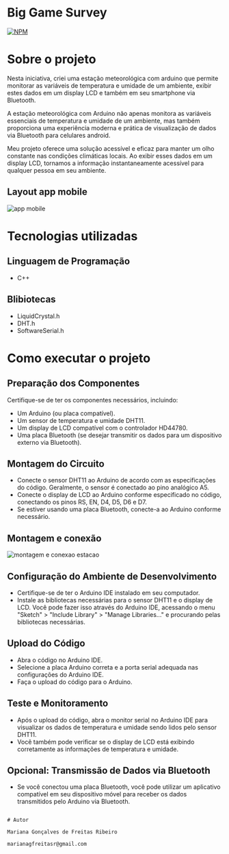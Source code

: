 
# Big Game Survey 
[![NPM](https://img.shields.io/npm/l/react)](https://github.com/devsuperior/sds1-wmazoni/blob/master/LICENSE) 

# Sobre o projeto

Nesta iniciativa, criei uma estação meteorológica com arduino que permite monitorar as variáveis de temperatura e umidade de um ambiente, exibir estes dados em um display LCD e também em seu smartphone via Bluetooth.

A estação meteorológica com Arduino não apenas monitora as variáveis essenciais de temperatura e umidade de um ambiente, mas também proporciona uma experiência moderna e prática de visualização de dados via Bluetooth para celulares android.  

Meu projeto oferece uma solução acessível e eficaz para manter um olho constante nas condições climáticas locais. Ao exibir esses dados em um display LCD, tornamos a informação instantaneamente acessível para qualquer pessoa em seu ambiente. 

## Layout app mobile
![app mobile](https://github.com/MarianaGFR/readme/assets/132612810/1cfc9a05-ec8e-499d-8222-18b81d94c225)

# Tecnologias utilizadas
## Linguagem de Programação
- C++
  
## Blibiotecas
- LiquidCrystal.h
- DHT.h
- SoftwareSerial.h

# Como executar o projeto

## Preparação dos Componentes
Certifique-se de ter os componentes necessários, incluindo:

- Um Arduino (ou placa compatível).
- Um sensor de temperatura e umidade DHT11.
- Um display de LCD compatível com o controlador HD44780.
- Uma placa Bluetooth (se desejar transmitir os dados para um dispositivo externo via Bluetooth).

## Montagem do Circuito
- Conecte o sensor DHT11 ao Arduino de acordo com as especificações do código. Geralmente, o sensor é conectado ao pino analógico A5.
- Conecte o display de LCD ao Arduino conforme especificado no código, conectando os pinos RS, EN, D4, D5, D6 e D7.
- Se estiver usando uma placa Bluetooth, conecte-a ao Arduino conforme necessário.

## Montagem e conexão
![montagem e conexao estacao](https://github.com/MarianaGFR/readme/assets/132612810/cb8c09d3-97f5-48b4-b54a-f17b5196bba7)

## Configuração do Ambiente de Desenvolvimento
- Certifique-se de ter o Arduino IDE instalado em seu computador.
- Instale as bibliotecas necessárias para o sensor DHT11 e o display de LCD. Você pode fazer isso através do Arduino IDE, acessando o menu "Sketch" > "Include Library" > "Manage Libraries..." e procurando pelas bibliotecas necessárias.

## Upload do Código
- Abra o código no Arduino IDE.
- Selecione a placa Arduino correta e a porta serial adequada nas configurações do Arduino IDE.
- Faça o upload do código para o Arduino.

## Teste e Monitoramento
- Após o upload do código, abra o monitor serial no Arduino IDE para visualizar os dados de temperatura e umidade sendo lidos pelo sensor DHT11.
- Você também pode verificar se o display de LCD está exibindo corretamente as informações de temperatura e umidade.

## Opcional: Transmissão de Dados via Bluetooth
- Se você conectou uma placa Bluetooth, você pode utilizar um aplicativo compatível em seu dispositivo móvel para receber os dados transmitidos pelo Arduino via Bluetooth.

```

# Autor

Mariana Gonçalves de Freitas Ribeiro

marianagfreitasr@gmail.com
